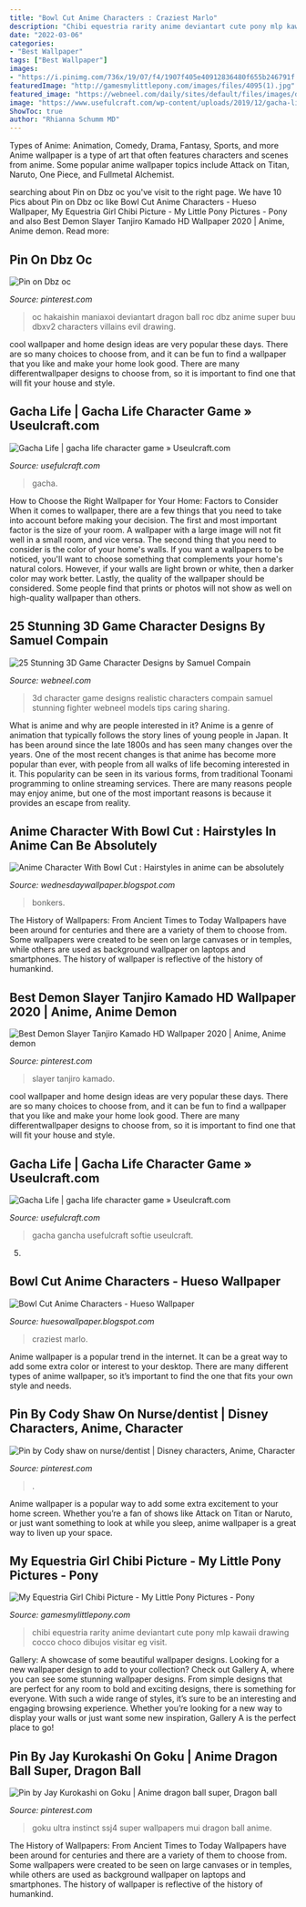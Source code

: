 ```yaml
---
title: "Bowl Cut Anime Characters : Craziest Marlo"
description: "Chibi equestria rarity anime deviantart cute pony mlp kawaii drawing cocco choco dibujos visitar eg visit"
date: "2022-03-06"
categories:
- "Best Wallpaper"
tags: ["Best Wallpaper"]
images:
- "https://i.pinimg.com/736x/19/07/f4/1907f405e40912836480f655b246791f.jpg"
featuredImage: "http://gamesmylittlepony.com/images/files/4095(1).jpg"
featured_image: "https://webneel.com/daily/sites/default/files/images/daily/04-2013/20-fighter-3d-character-design.jpg"
image: "https://www.usefulcraft.com/wp-content/uploads/2019/12/gacha-life-2.jpg"
ShowToc: true
author: "Rhianna Schumm MD"
---
```



Types of Anime: Animation, Comedy, Drama, Fantasy, Sports, and more
Anime wallpaper is a type of art that often features characters and scenes from anime. Some popular anime wallpaper topics include Attack on Titan, Naruto, One Piece, and Fullmetal Alchemist.

	

		
searching about Pin on Dbz oc you've visit to the right page. We have 10 Pics about Pin on Dbz oc like Bowl Cut Anime Characters - Hueso Wallpaper, My Equestria Girl Chibi Picture - My Little Pony Pictures - Pony and also Best Demon Slayer Tanjiro Kamado HD Wallpaper 2020 | Anime, Anime demon. Read more:
		
    
## Pin On Dbz Oc

<img loading=lazy src="https://i.pinimg.com/736x/f1/a1/3a/f1a13aab7afc376f549d777a5e9704ad.jpg" onerror="this.onerror=null;this.src='https://tse2.mm.bing.net/th?id=OIP.FKriwXqwXGsmXgJjRe2sRAHaKd&amp;pid=15.1';" alt="Pin on Dbz oc">

_Source: pinterest.com_

>oc hakaishin maniaxoi deviantart dragon ball roc dbz anime super buu dbxv2 characters villains evil drawing. 

	

cool wallpaper and home design ideas are very popular these days. There are so many choices to choose from, and it can be fun to find a wallpaper that you like and make your home look good. There are many differentwallpaper designs to choose from, so it is important to find one that will fit your house and style.

    
## Gacha Life | Gacha Life Character Game » Useulcraft.com

<img loading=lazy src="https://www.usefulcraft.com/wp-content/uploads/2019/12/gacha-life-15.jpg" onerror="this.onerror=null;this.src='https://tse2.mm.bing.net/th?id=OIP.eg4pHSrp1GUm6msk9ZDCTgHaHa&amp;pid=15.1';" alt="Gacha Life | gacha life character game » Useulcraft.com">

_Source: usefulcraft.com_

>gacha. 

	

How to Choose the Right Wallpaper for Your Home: Factors to Consider
When it comes to wallpaper, there are a few things that you need to take into account before making your decision. The first and most important factor is the size of your room. A wallpaper with a large image will not fit well in a small room, and vice versa. 
The second thing that you need to consider is the color of your home's walls. If you want a wallpapers to be noticed, you'll want to choose something that complements your home's natural colors. However, if your walls are light brown or white, then a darker color may work better. 
Lastly, the quality of the wallpaper should be considered. Some people find that prints or photos will not show as well on high-quality wallpaper than others.

    
## 25 Stunning 3D Game Character Designs By Samuel Compain

<img loading=lazy src="https://webneel.com/daily/sites/default/files/images/daily/04-2013/20-fighter-3d-character-design.jpg" onerror="this.onerror=null;this.src='https://tse1.mm.bing.net/th?id=OIP.Ud4eOlhy4HDMzZEVhWAKAAHaKl&amp;pid=15.1';" alt="25 Stunning 3D Game Character Designs by Samuel Compain">

_Source: webneel.com_

>3d character game designs realistic characters compain samuel stunning fighter webneel models tips caring sharing. 

	

What is anime and why are people interested in it?
Anime is a genre of animation that typically follows the story lines of young people in Japan. It has been around since the late 1800s and has seen many changes over the years. One of the most recent changes is that anime has become more popular than ever, with people from all walks of life becoming interested in it. This popularity can be seen in its various forms, from traditional Toonami programming to online streaming services. There are many reasons people may enjoy anime, but one of the most important reasons is because it provides an escape from reality.

    
## Anime Character With Bowl Cut : Hairstyles In Anime Can Be Absolutely

<img loading=lazy src="http://images6.fanpop.com/image/forum/211000/211153_1408390906757_full.png" onerror="this.onerror=null;this.src='https://tse4.mm.bing.net/th?id=OIP.RA97dMRxpmure9WSNVc7KQAAAA&amp;pid=15.1';" alt="Anime Character With Bowl Cut : Hairstyles in anime can be absolutely">

_Source: wednesdaywallpaper.blogspot.com_

>bonkers. 

	

The History of Wallpapers: From Ancient Times to Today
Wallpapers have been around for centuries and there are a variety of them to choose from. Some wallpapers were created to be seen on large canvases or in temples, while others are used as background wallpaper on laptops and smartphones. The history of wallpaper is reflective of the history of humankind.

    
## Best Demon Slayer Tanjiro Kamado HD Wallpaper 2020 | Anime, Anime Demon

<img loading=lazy src="https://i.pinimg.com/736x/4f/f5/d9/4ff5d9ff86f2bbfbcc633e05d5d9a3c8.jpg" onerror="this.onerror=null;this.src='https://tse2.mm.bing.net/th?id=OIP.BKo3etFMXOCKTXMaTPrqPAHaNK&amp;pid=15.1';" alt="Best Demon Slayer Tanjiro Kamado HD Wallpaper 2020 | Anime, Anime demon">

_Source: pinterest.com_

>slayer tanjiro kamado. 

	

cool wallpaper and home design ideas are very popular these days. There are so many choices to choose from, and it can be fun to find a wallpaper that you like and make your home look good. There are many differentwallpaper designs to choose from, so it is important to find one that will fit your house and style.

    
## Gacha Life | Gacha Life Character Game » Useulcraft.com

<img loading=lazy src="https://www.usefulcraft.com/wp-content/uploads/2019/12/gacha-life-2.jpg" onerror="this.onerror=null;this.src='https://tse4.mm.bing.net/th?id=OIP.s6qITvU-pWOKq2-SYoVtbgHaNK&amp;pid=15.1';" alt="Gacha Life | gacha life character game » Useulcraft.com">

_Source: usefulcraft.com_

>gacha gancha usefulcraft softie useulcraft. 

	

5.

    
## Bowl Cut Anime Characters - Hueso Wallpaper

<img loading=lazy src="https://pm1.narvii.com/5947/41e9d835a1c4d97dc1ab4b8db19a9c9de7acfb21_hq.jpg" onerror="this.onerror=null;this.src='https://tse3.mm.bing.net/th?id=OIP.cDjDdurbDUYRu8_o_nZXDwHaFj&amp;pid=15.1';" alt="Bowl Cut Anime Characters - Hueso Wallpaper">

_Source: huesowallpaper.blogspot.com_

>craziest marlo. 

	

Anime wallpaper is a popular trend in the internet. It can be a great way to add some extra color or interest to your desktop. There are many different types of anime wallpaper, so it’s important to find the one that fits your own style and needs.

    
## Pin By Cody Shaw On Nurse/dentist | Disney Characters, Anime, Character

<img loading=lazy src="https://i.pinimg.com/736x/19/07/f4/1907f405e40912836480f655b246791f.jpg" onerror="this.onerror=null;this.src='https://tse3.mm.bing.net/th?id=OIP.R6N-eJgZhVYhtgTPklLJnQHaEK&amp;pid=15.1';" alt="Pin by Cody shaw on nurse/dentist | Disney characters, Anime, Character">

_Source: pinterest.com_

>. 

	

Anime wallpaper is a popular way to add some extra excitement to your home screen. Whether you’re a fan of shows like Attack on Titan or Naruto, or just want something to look at while you sleep, anime wallpaper is a great way to liven up your space.

    
## My Equestria Girl Chibi Picture - My Little Pony Pictures - Pony

<img loading=lazy src="http://gamesmylittlepony.com/images/files/4095(1).jpg" onerror="this.onerror=null;this.src='https://tse2.mm.bing.net/th?id=OIP.dM4MXgvAxpN8YEKXMGS5vQHaK3&amp;pid=15.1';" alt="My Equestria Girl Chibi Picture - My Little Pony Pictures - Pony">

_Source: gamesmylittlepony.com_

>chibi equestria rarity anime deviantart cute pony mlp kawaii drawing cocco choco dibujos visitar eg visit. 

	

Gallery: A showcase of some beautiful wallpaper designs.
Looking for a new wallpaper design to add to your collection? Check out Gallery A, where you can see some stunning wallpaper designs. From simple designs that are perfect for any room to bold and exciting designs, there is something for everyone. With such a wide range of styles, it’s sure to be an interesting and engaging browsing experience. Whether you’re looking for a new way to display your walls or just want some new inspiration, Gallery A is the perfect place to go!





	
	
    
## Pin By Jay Kurokashi On Goku | Anime Dragon Ball Super, Dragon Ball

<img loading=lazy src="https://i.pinimg.com/736x/47/f3/de/47f3de2ffafd0799e9a04f00aee105af.jpg" onerror="this.onerror=null;this.src='https://tse3.mm.bing.net/th?id=OIP.mOW1NpDe9rCPPrDM0Bm47gHaKi&amp;pid=15.1';" alt="Pin by Jay Kurokashi on Goku | Anime dragon ball super, Dragon ball">

_Source: pinterest.com_

>goku ultra instinct ssj4 super wallpapers mui dragon ball anime. 

	

The History of Wallpapers: From Ancient Times to Today
Wallpapers have been around for centuries and there are a variety of them to choose from. Some wallpapers were created to be seen on large canvases or in temples, while others are used as background wallpaper on laptops and smartphones. The history of wallpaper is reflective of the history of humankind.


